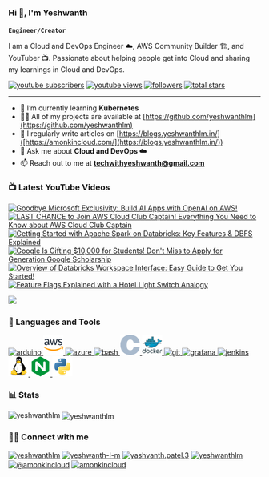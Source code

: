 ### Hi 👋, I'm Yeshwanth

**`Engineer/Creator`**

I am a Cloud and DevOps Engineer ☁️, AWS Community Builder 🏗️, and YouTuber 📺. Passionate about helping people get into Cloud and sharing my learnings in Cloud and DevOps.

   <p align="left">
      <a href="https://www.youtube.com/c/TechWithYeshwanth?sub_confirmation=1">
         <img alt="youtube subscribers" title="Subscribe to my YouTube channel" src="https://custom-icon-badges.demolab.com/youtube/channel/subscribers/UCwhERUcuzUCwr8x8mQ8zrcw?color=%23E05D44&label=SUBSCRIBE&logo=video&logoColor=white&style=for-the-badge&labelColor=CE4630"/></a> 
      <a href="https://www.youtube.com/c/TechWithYeshwanth">
         <img alt="youtube views" title="YouTube views" src="https://custom-icon-badges.demolab.com/youtube/channel/views/UCwhERUcuzUCwr8x8mQ8zrcw?color=%23E1AD0E&logo=eye&logoColor=white&style=for-the-badge&labelColor=C79600"/></a> 
      <a href="https://github.com/yeshwanthlm?tab=followers">
         <img alt="followers" title="Follow me on Github" src="https://custom-icon-badges.demolab.com/github/followers/yeshwanthlm?color=236ad3&labelColor=1155ba&style=for-the-badge&logo=person-add&label=Follow&logoColor=white"/></a>
      <a href="https://github.com/yeshwanthlm?tab=repositories&sort=stargazers">
         <img alt="total stars" title="Total stars on GitHub" src="https://custom-icon-badges.demolab.com/github/stars/yeshwanthlm?color=55960c&style=for-the-badge&labelColor=488207&logo=star"/></a>
   </p>

---

- 🌱 I’m currently learning **Kubernetes**
- 👨‍💻 All of my projects are available at [https://github.com/yeshwanthlm](https://github.com/yeshwanthlm)
- 📝 I regularly write articles on [https://blogs.yeshwanthlm.in/]([https://amonkincloud.com/](https://blogs.yeshwanthlm.in/))
- 💬 Ask me about **Cloud and DevOps ☁️**
- 📫 Reach out to me at **techwithyeshwanth@gmail.com**


### 📺 Latest YouTube Videos

<!-- BEGIN YOUTUBE-CARDS -->
[![Goodbye Microsoft Exclusivity: Build AI Apps with OpenAI on AWS!](https://ytcards.demolab.com/?id=QpzaNE8-WuU&title=Goodbye+Microsoft+Exclusivity%3A+Build+AI+Apps+with+OpenAI+on+AWS%21&lang=en&timestamp=1755347426&background_color=%230d1117&title_color=%23ffffff&stats_color=%23dedede&max_title_lines=1&width=250&border_radius=5 "Goodbye Microsoft Exclusivity: Build AI Apps with OpenAI on AWS!")](https://www.youtube.com/shorts/QpzaNE8-WuU)
[![LAST CHANCE to Join AWS Cloud Club Captain! Everything You Need to Know about AWS Cloud Club Captain](https://ytcards.demolab.com/?id=jvbchf51CIs&title=LAST+CHANCE+to+Join+AWS+Cloud+Club+Captain%21+Everything+You+Need+to+Know+about+AWS+Cloud+Club+Captain&lang=en&timestamp=1755174660&background_color=%230d1117&title_color=%23ffffff&stats_color=%23dedede&max_title_lines=1&width=250&border_radius=5 "LAST CHANCE to Join AWS Cloud Club Captain! Everything You Need to Know about AWS Cloud Club Captain")](https://www.youtube.com/watch?v=jvbchf51CIs)
[![Getting Started with Apache Spark on Databricks: Key Features & DBFS Explained](https://ytcards.demolab.com/?id=kJe1NHbeXi8&title=Getting+Started+with+Apache+Spark+on+Databricks%3A+Key+Features+%26+DBFS+Explained&lang=en&timestamp=1755088263&background_color=%230d1117&title_color=%23ffffff&stats_color=%23dedede&max_title_lines=1&width=250&border_radius=5 "Getting Started with Apache Spark on Databricks: Key Features & DBFS Explained")](https://www.youtube.com/watch?v=kJe1NHbeXi8)
[![Google Is Gifting $10,000 for Students! Don't Miss to Apply for Generation Google Scholarship](https://ytcards.demolab.com/?id=YSG36EG-xs0&title=Google+Is+Gifting+%2410%2C000+for+Students%21+Don%27t+Miss+to+Apply+for+Generation+Google+Scholarship&lang=en&timestamp=1755001842&background_color=%230d1117&title_color=%23ffffff&stats_color=%23dedede&max_title_lines=1&width=250&border_radius=5 "Google Is Gifting $10,000 for Students! Don't Miss to Apply for Generation Google Scholarship")](https://www.youtube.com/watch?v=YSG36EG-xs0)
[![Overview of Databricks Workspace Interface: Easy Guide to Get You Started!](https://ytcards.demolab.com/?id=eeVr_tOJ2DI&title=Overview+of+Databricks+Workspace+Interface%3A+Easy+Guide+to+Get+You+Started%21&lang=en&timestamp=1754915457&background_color=%230d1117&title_color=%23ffffff&stats_color=%23dedede&max_title_lines=1&width=250&border_radius=5 "Overview of Databricks Workspace Interface: Easy Guide to Get You Started!")](https://www.youtube.com/watch?v=eeVr_tOJ2DI)
[![Feature Flags Explained with a Hotel Light Switch Analogy](https://ytcards.demolab.com/?id=ZxExfL0TZyY&title=Feature+Flags+Explained+with+a+Hotel+Light+Switch+Analogy&lang=en&timestamp=1754742643&background_color=%230d1117&title_color=%23ffffff&stats_color=%23dedede&max_title_lines=1&width=250&border_radius=5 "Feature Flags Explained with a Hotel Light Switch Analogy")](https://www.youtube.com/shorts/ZxExfL0TZyY)
<!-- END YOUTUBE-CARDS -->

[<img src="https://custom-icon-badges.demolab.com/badge/-Subscribe%20For%20More-red?style=for-the-badge&logo=video&logoColor=white"/>](https://www.youtube.com/c/amonkincloud?sub_confirmation=1)

### 🧰 Languages and Tools

<p align="left"> <a href="https://www.arduino.cc/" target="_blank" rel="noreferrer"> <img src="https://cdn.worldvectorlogo.com/logos/arduino-1.svg" alt="arduino" width="40" height="40"/> </a> <a href="https://aws.amazon.com" target="_blank" rel="noreferrer"> <img src="https://raw.githubusercontent.com/devicons/devicon/master/icons/amazonwebservices/amazonwebservices-original-wordmark.svg" alt="aws" width="40" height="40"/> </a> <a href="https://azure.microsoft.com/en-in/" target="_blank" rel="noreferrer"> <img src="https://www.vectorlogo.zone/logos/microsoft_azure/microsoft_azure-icon.svg" alt="azure" width="40" height="40"/> </a> <a href="https://www.gnu.org/software/bash/" target="_blank" rel="noreferrer"> <img src="https://www.vectorlogo.zone/logos/gnu_bash/gnu_bash-icon.svg" alt="bash" width="40" height="40"/> </a> <a href="https://www.cprogramming.com/" target="_blank" rel="noreferrer"> <img src="https://raw.githubusercontent.com/devicons/devicon/master/icons/c/c-original.svg" alt="c" width="40" height="40"/> </a> <a href="https://www.docker.com/" target="_blank" rel="noreferrer"> <img src="https://raw.githubusercontent.com/devicons/devicon/master/icons/docker/docker-original-wordmark.svg" alt="docker" width="40" height="40"/> </a> <a href="https://git-scm.com/" target="_blank" rel="noreferrer"> <img src="https://www.vectorlogo.zone/logos/git-scm/git-scm-icon.svg" alt="git" width="40" height="40"/> </a> <a href="https://grafana.com" target="_blank" rel="noreferrer"> <img src="https://www.vectorlogo.zone/logos/grafana/grafana-icon.svg" alt="grafana" width="40" height="40"/> </a> <a href="https://www.jenkins.io" target="_blank" rel="noreferrer"> <img src="https://www.vectorlogo.zone/logos/jenkins/jenkins-icon.svg" alt="jenkins" width="40" height="40"/> </a> <a href="https://www.linux.org/" target="_blank" rel="noreferrer"> <img src="https://raw.githubusercontent.com/devicons/devicon/master/icons/linux/linux-original.svg" alt="linux" width="40" height="40"/> </a> <a href="https://www.nginx.com" target="_blank" rel="noreferrer"> <img src="https://raw.githubusercontent.com/devicons/devicon/master/icons/nginx/nginx-original.svg" alt="nginx" width="40" height="40"/> </a> <a href="https://www.python.org" target="_blank" rel="noreferrer"> <img src="https://raw.githubusercontent.com/devicons/devicon/master/icons/python/python-original.svg" alt="python" width="40" height="40"/> </a> </p>

### 📊 Stats
<p><img align="left" src="https://github-readme-stats.vercel.app/api/top-langs?username=yeshwanthlm&show_icons=true&locale=en&layout=compact" alt="yeshwanthlm" /></p>

<p>&nbsp;<img align="center" src="https://github-readme-stats.vercel.app/api?username=yeshwanthlm&show_icons=true&locale=en" alt="yeshwanthlm" /></p>

### 🏄‍♂️ Connect with me
   <p align="left">
   <a href="https://dev.to/yeshwanthlm" target="blank"><img align="center" src="https://raw.githubusercontent.com/rahuldkjain/github-profile-readme-generator/master/src/images/icons/Social/devto.svg" alt="yeshwanthlm" height="30" width="40" /></a>
   <a href="https://linkedin.com/in/yeshwanth-l-m" target="blank"><img align="center" src="https://raw.githubusercontent.com/rahuldkjain/github-profile-readme-generator/master/src/images/icons/Social/linked-in-alt.svg" alt="yeshwanth-l-m" height="30" width="40" /></a>
   <a href="https://fb.com/yashvanth.patel.3" target="blank"><img align="center" src="https://raw.githubusercontent.com/rahuldkjain/github-profile-readme-generator/master/src/images/icons/Social/facebook.svg" alt="yashvanth.patel.3" height="30" width="40" /></a>
   <a href="https://instagram.com/yeshwanthlm" target="blank"><img align="center" src="https://raw.githubusercontent.com/rahuldkjain/github-profile-readme-generator/master/src/images/icons/Social/instagram.svg" alt="yeshwanthlm" height="30" width="40" /></a>
   <a href="https://hashnode.com/@amonkincloud" target="blank"><img align="center" src="https://raw.githubusercontent.com/rahuldkjain/github-profile-readme-generator/master/src/images/icons/Social/hashnode.svg" alt="@amonkincloud" height="30" width="40" /></a>
   <a href="https://www.youtube.com/c/amonkincloud" target="blank"><img align="center" src="https://raw.githubusercontent.com/rahuldkjain/github-profile-readme-generator/master/src/images/icons/Social/youtube.svg" alt="amonkincloud" height="30" width="40" /></a>
   </p>
